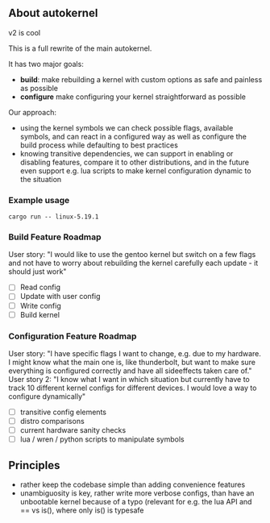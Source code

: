 ## About autokernel

v2 is cool

This is a full rewrite of the main autokernel.

It has two major goals:
- **build**: make rebuilding a kernel with custom options as safe and painless as possible
- **configure** make configuring your kernel straightforward as possible

Our approach:
- using the kernel symbols we can check possible flags, available symbols, and can react in a configured way as well as configure the build process while defaulting to best practices
- knowing transitive dependencies, we can support in enabling or disabling features, compare it to other distributions, and in the future even support e.g. lua scripts to make kernel configuration dynamic to the situation

### Example usage

`cargo run -- linux-5.19.1`

### Build Feature Roadmap

User story: "I would like to use the gentoo kernel but switch on a few flags and not have to worry about rebuilding the kernel carefully each update - it should just work"

- [ ] Read config
- [ ] Update with user config
- [ ] Write config
- [ ] Build kernel

### Configuration Feature Roadmap

User story: "I have specific flags I want to change, e.g. due to my hardware. I might know what the main one is, like thunderbolt, but want to make sure everything is configured correctly and have all sideeffects taken care of."
User story 2: "I know what I want in which situation but currently have to track 10 different kernel configs for different devices. I would love a way to configure dynamically"

- [ ] transitive config elements
- [ ] distro comparisons
- [ ] current hardware sanity checks
- [ ] lua / wren / python scripts to manipulate symbols

## Principles

- rather keep the codebase simple than adding convenience features
- unambiguosity is key, rather write more verbose configs, than have an unbootable kernel because of a typo (relevant for e.g. the lua API and == vs is(), where only is() is typesafe
